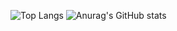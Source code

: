 ![Top Langs](https://github-readme-stats.vercel.app/api/top-langs/?username=cheonglol&show_icons=true&hide_border=true&theme=material-palenight#gh-dark-mode-only&layout=donut&size_weight=2&count_weight=0.5)
![Anurag's GitHub stats](https://github-readme-stats.vercel.app/api?username=cheonglol&show_icons=true&hide_border=true&theme=material-palenight#gh-dark-mode-only\&rank_icon=github)
